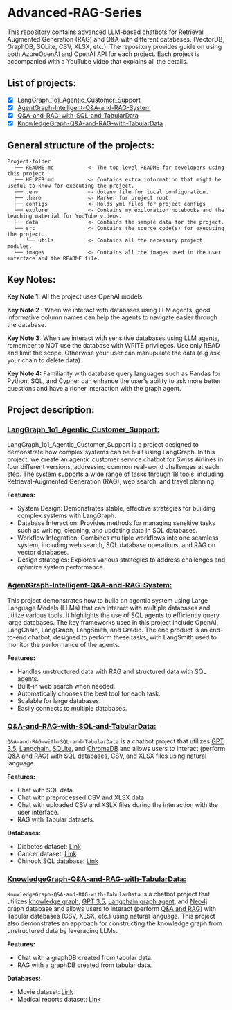 # Advanced-RAG-Series
This repository contains advanced LLM-based chatbots for Retrieval Augmented Generation (RAG) and Q&A with different databases. (VectorDB, GraphDB, SQLite, CSV, XLSX, etc.). The repository provides guide on using both AzureOpenAI and OpenAI API for each project. Each project is accompanied with a YouTube video that explains all the details. 

## List of projects:
- [x] [LangGraph_1o1_Agentic_Customer_Support](#LangGraph_1o1_Agentic_Customer_Support)
- [x] [AgentGraph-Intelligent-Q&A-and-RAG-System](#AgentGraph-Intelligent-Q&A-and-RAG-System)
- [x] [Q&A-and-RAG-with-SQL-and-TabularData](#Q&A-and-RAG-with-SQL-and-TabularData)
- [x] [KnowledgeGraph-Q&A-and-RAG-with-TabularData](#KnowledgeGraph-Q&A-and-RAG-with-TabularData)

## General structure of the projects:

```
Project-folder
  ├── README.md           <- The top-level README for developers using this project.
  ├── HELPER.md           <- Contains extra information that might be useful to know for executing the project.
  ├── .env                <- dotenv file for local configuration.
  ├── .here               <- Marker for project root.
  ├── configs             <- Holds yml files for project configs
  ├── explore             <- Contains my exploration notebooks and the teaching material for YouTube videos. 
  ├── data                <- Contains the sample data for the project.
  ├── src                 <- Contains the source code(s) for executing the project.
  |   └── utils           <- Contains all the necessary project modules. 
  └── images              <- Contains all the images used in the user interface and the README file. 
```

## Key Notes:
**Key Note 1:** All the project uses OpenAI models.

**Key Note 2 :** When we interact with databases using LLM agents, good informative column names can help the agents to navigate easier through the database.

**Key Note 3:** When we interact with sensitive databases using LLM agents, remember to NOT use the database with WRITE privileges. Use only READ and limit the scope. Otherwise your user can manupulate the data (e.g ask your chain to delete data).

**Key Note 4:** Familiarity with database query languages such as Pandas for Python, SQL, and Cypher can enhance the user's ability to ask more better questions and have a richer interaction with the graph agent.

## Project description:
<!-- ====================================== -->
<!-- LangGraph_1o1_Agentic_Customer_Support -->
<!-- ====================================== -->
<a id="AgentGraph-Intelligent-Q&A-and-RAG-System"></a>
<h3><a style=" white-space:nowrap; " href="https://github.com/Farzad-R/Advanced-QA-and-RAG-Series/tree/main/LangGraph_1o1_Agentic_Customer_Support"><b>LangGraph_1o1_Agentic_Customer_Support:</b></a></h3>

LangGraph_1o1_Agentic_Customer_Support is a project designed to demonstrate how complex systems can be built using LangGraph. In this project, we create an agentic customer service chatbot for Swiss Airlines in four different versions, addressing common real-world challenges at each step. The system supports a wide range of tasks through 18 tools, including Retrieval-Augmented Generation (RAG), web search, and travel planning.

**Features:**
- System Design: Demonstrates stable, effective strategies for building complex systems with LangGraph.
- Database Interaction: Provides methods for managing sensitive tasks such as writing, cleaning, and updating data in SQL databases.
- Workflow Integration: Combines multiple workflows into one seamless system, including web search, SQL database operations, and RAG on vector databases.
- Design strategies: Explores various strategies to address challenges and optimize system performance.

<!-- ========================================= -->
<!-- AgentGraph-Intelligent-Q&A-and-RAG-System -->
<!-- ========================================= -->
<a id="AgentGraph-Intelligent-Q&A-and-RAG-System"></a>
<h3><a style=" white-space:nowrap; " href="https://github.com/Farzad-R/Advanced-QA-and-RAG-Series/tree/main/AgentGraph-Intelligent-Q%26A-and-RAG-System"><b>AgentGraph-Intelligent-Q&A-and-RAG-System:</b></a></h3>

This project demonstrates how to build an agentic system using Large Language Models (LLMs) that can interact with multiple databases and utilize various tools. It highlights the use of SQL agents to efficiently query large databases. The key frameworks used in this project include OpenAI, LangChain, LangGraph, LangSmith, and Gradio. The end product is an end-to-end chatbot, designed to perform these tasks, with LangSmith used to monitor the performance of the agents.

**Features:**
- Handles unstructured data with RAG and structured data with SQL agents.
- Built-in web search when needed.
- Automatically chooses the best tool for each task.
- Scalable for large databases.
- Easily connects to multiple databases.

<!-- ==================================== -->
<!-- Q&A-and-RAG-with-SQL-and-TabularData -->
<!-- ==================================== -->
<a id="Q&A-and-RAG-with-SQL-and-TabularData"></a>
<h3><a style=" white-space:nowrap; " href="https://github.com/Farzad-R/Advanced-RAG-Series/tree/main/Q&A-and-RAG-with-SQL-and-TabularData"><b>Q&A-and-RAG-with-SQL-and-TabularData:</b></a></h3>

`Q&A-and-RAG-with-SQL-and-TabularData` is a chatbot project that utilizes <u>GPT 3.5</u>, <u>Langchain</u>, <u>SQLite</u>, and <u>ChromaDB</u> and allows users to interact (perform <u>Q&A</u> and <u>RAG</u>) with SQL databases, CSV, and XLSX files using natural language.

**Features:**
- Chat with SQL data.
- Chat with preprocessed CSV and XLSX data.
- Chat with uploaded CSV and XSLX files during the interaction with the user interface.
- RAG with Tabular datasets.

**Databases:**
- Diabetes dataset: [Link](https://www.kaggle.com/datasets/akshaydattatraykhare/diabetes-dataset?resource=download&select=diabetes.csv)
- Cancer dataset: [Link](https://www.kaggle.com/datasets/rohansahana/breast-cancer-dataset-for-beginners?select=train.csv)
- Chinook SQL database: [Link](https://database.guide/2-sample-databases-sqlite/)

<!-- =========================================== -->
<!-- KnowledgeGraph-Q&A-and-RAG-with-TabularData -->
<!-- =========================================== -->
<a id="KnowledgeGraph-Q&A-and-RAG-with-TabularData"></a>
<h3><a style=" white-space:nowrap; " href="https://github.com/Farzad-R/Advanced-RAG-Series/tree/main/KnowledgeGraph-Q&A-and-RAG-with-TabularData"><b>KnowledgeGraph-Q&A-and-RAG-with-TabularData:</b></a></h3>

`KnowledgeGraph-Q&A-and-RAG-with-TabularData` is a chatbot project that utilizes <u>knowledge graph</u>, <u>GPT 3.5</u>, <u>Langchain graph agent</u>, and <u>Neo4j</u> graph database and allows users to interact (perform <u>Q&A and RAG</u>) with Tabular databases (CSV, XLSX, etc.) using natural language. This project also demonstrates an approach for constructing the knowledge graph from unstructured data by leveraging LLMs.

**Features:**
- Chat with a graphDB created from tabular data.
- RAG with a graphDB created from tabular data.

**Databases:**
- Movie dataset: [Link](https://raw.githubusercontent.com/tomasonjo/blog-datasets/main/movies/movies_small.csv)
- Medical reports dataset: [Link](https://github.com/neo4j-partners/neo4j-generative-ai-azure/tree/main/ingestion/data)
